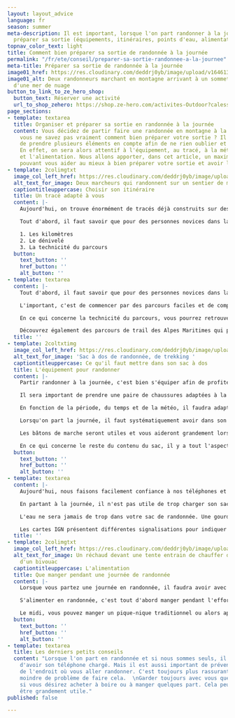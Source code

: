 ```yaml
---
layout: layout_advice
language: fr
season: summer
meta-description: Il est important, lorsque l'on part randonner à la journée, de bien
  préparer sa sortie (équipements, itinéraires, points d'eau, alimentation...)
topnav_color_text: light
title: Comment bien préparer sa sortie de randonnée à la journée
permalink: "/fr/ete/conseil/preparer-sa-sortie-randonnee-a-la-journee"
meta-title: Préparer sa sortie de randonnée à la journée
image01_href: https://res.cloudinary.com/deddrj0yb/image/upload/v1646130600/website/Conseil%20/laurentiu-morariu-zWGhVgY-GmY-unsplash_bwcsmi.jpg
image01_alt: Deux randonneurs marchant en montagne arrivant à un sommet au dessus
  d'une mer de nuage
button_to_link_to_ze_hero_shop:
  button_text: Réserver une activité
  url_to_shop_zehero: https://shop.ze-hero.com/activites-Outdoor?calessonstype=all&catypegenderlistsummer=all&calessonsactivitytype=all&start-date=
page_sections:
- template: textarea
  title: Organiser et préparer sa sortie en randonnée à la journée
  content: Vous décidez de partir faire une randonnée en montagne à la journée, mais
    vous ne savez pas vraiment comment bien préparer votre sortie ? Il est important
    de prendre plusieurs éléments en compte afin de ne rien oublier et de partir serein.
    En effet, on sera alors attentif à l'équipement, au tracé, à la météo, à l'hydratation
    et l'alimentation. Nous allons apporter, dans cet article, un maximum de conseil
    pouvant vous aider au mieux à bien préparer votre sortie et avoir les bases.
- template: 2colimgtxt
  image_col_left_href: https://res.cloudinary.com/deddrj0yb/image/upload/v1646130612/website/Conseil%20/anders-nielsen-8jQFXXSTvbw-unsplash_hsdiwr.jpg
  alt_text_for_image: Deux marcheurs qui randonnent sur un sentier de montagne
  captiontitleuppercase: Choisir son itinéraire
  title: Un tracé adapté à vous
  content: |-
    Aujourd'hui, on trouve énormément de tracés déjà construits sur des sites de randonnées, de blogs, etc. On peut également se construire soi-même des itinéraires et les suivre via son téléphone ou sa montre GPS. On peut également construire son tracé avec une carte IGN si on sait alors lire ces différentes cartes. Ce qui est important, c'est d'adapter déjà la randonnée en fonction de votre niveau. Vous allez avoir des informations importantes tels que les kilomètres et le dénivelé qui seront des indicateurs de la difficulté.

    Tout d'abord, il faut savoir que pour des personnes novices dans la randonnée, la vitesse moyenne va être de 2km/h à 4km/h en fonction du dénivelé. Vous retrouverez également une moyenne de 300m à 400m de dénivelé par heure environ pour des personnes novices Cela peut vous donner une idée de nombre que vous aurez à faire en fonction du nombre de kilomètre. Cela évolue en fonction de votre condition physique mais également en fonction du terrain de marche. Un terrain très technique va vous ralentir et sera beaucoup plus exigeant physiquement et mentalement. Il sera important de bien prendre en compte ces 3 indicateurs :

    1. Les kilomètres
    2. Le dénivelé
    3. La technicité du parcours
  button:
    text_button: ''
    href_button: ''
    alt_button: ''
- template: textarea
  content: |-
    Tout d'abord, il faut savoir que pour des personnes novices dans la randonnée, la vitesse moyenne va être de 2km/h à Il aura donc plusieurs niveaux de difficulté selon ces trois indicateurs. Le kilomètre et le dénivelé sont deux paramètres qui se lient pour votre tracé. Plus il y a aura de dénivelé et moins il y aura de kilomètres alors les montées seront très raide.

    L'important, c'est de commencer par des parcours faciles et de comprendre ces indicateurs et sa forme physique durant l'effort. Vous pourrez alors jauger et vous aventurer sur des parcours plus long ou non.

    En ce qui concerne la technicité du parcours, vous pourrez retrouver les différentes informations si vous trouvez des descriptions des parcours, des topos, etc. Un terrain technique, c'est par exemple des sentiers avec énormément de cailloux, de marcher à travers des pierriers, des chemins très raides avec des obstacles naturels, des racines etc. Cela va alors être plus dur physiquement mais aussi mentalement car la concentration sera plus importante.

    Découvrez également des parcours de trail des Alpes Maritimes qui peuvent se faire en marchant et en courant dans les Préalpes d'Azur et dans l'Esterel : [https://www.ze-hero.com/fr/ete/conseil/itineraires-trail-alpes-maritimes](https://www.ze-hero.com/fr/ete/conseil/itineraires-trail-alpes-maritimes "Les parcours de trail 06")
  title: ''
- template: 2coltxtimg
  image_col_left_href: https://res.cloudinary.com/deddrj0yb/image/upload/v1646138026/website/Conseil%20/oriol-pascual-l5VCmqQbP_g-unsplash_mzu8yf.jpg
  alt_text_for_image: 'Sac à dos de randonnée, de trekking '
  captiontitleuppercase: Ce qu'il faut mettre dans son sac à dos
  title: L'équipement pour randonner
  content: |-
    Partir randonner à la journée, c'est bien s'équiper afin de profiter pleinement de sa sortie.

    Il sera important de prendre une paire de chaussures adaptées à la marche en montagne. Des chaussures qui seront à tiges hautes ou basses, avec de l'accroche, qui protège vos orteils et qui maintiennent correctement votre cheville. Certaines sont plus légères, voire type trail, d'autres seront plus lourdes pour une meilleure protection. En fonction, vous pouvez également les prendre imperméables ou dotés de la membrane Gore-tex. Le plus important, c'est de les essayer avant de partir randonner avec.

    En fonction de la période, du temps et de la météo, il faudra adapter votre tenue. Pantalon technique ou short, vêtement technique et respirant, coupe-vent, k-way et poncho, soft shell ainsi qu'une petite doudoune sont des équipements à avoir selon les températures. En montagne, plus nous prenons de l'altitude, plus les degrés baissent. De plus, au sommet, le vent peut-être présent et la température ressentie peut-être froide. La montagne est un milieu où les conditions météorologiques peuvent très rapidement changer.

    Lorsqu'on part la journée, il faut systématiquement avoir dans son sac, une 2eme couche chaude, une veste imperméable et coupe-vent, casquette / bonnet / buff / petite paire de gants / pantalon de pluie. Les lunettes de soleils sont indispensables dès que vous partez en montagne.

    Les bâtons de marche seront utiles et vous aideront grandement lors de randonnées longues et/ou difficiles. Les pliables ou en plusieurs brins se rangent facilement dans le sac.

    En ce qui concerne le reste du contenu du sac, il y a tout l'aspect préventif. Il est important d'avoir une petite trousse de 1er secours.
  button:
    text_button: ''
    href_button: ''
    alt_button: ''
- template: textarea
  content: |-
    Aujourd'hui, nous faisons facilement confiance à nos téléphones et nos montres GPS. Mais parfois, le réseau n'est plus présent, la batterie est à plat, alors il est judicieux d'avoir la carte IGN du secteur où nous sommes. Cela vous aidera afin de vous retrouver et de ne pas être perdu. Transporter une boussole est un plus si vous savez l'utiliser.

    En partant à la journée, il n'est pas utile de trop charger son sac. Et pour ce qui concerne le sac et sa taille, un sac de 20L à 30L est idéal pour ce type de randonnée. Le sac doit également être bien ajusté en fonction de votre morphologie. Découvrez également nos [https://shop.ze-hero.com//achat-neuf/Accessoire-running-et-trail/Sac-et-Sac-%C3%A0-dos-running,](https://shop.ze-hero.com//achat-neuf/Accessoire-running-et-trail/Sac-et-Sac-%C3%A0-dos-running, "sacs de trail Instinct Trail") qui peuvent vous accompagner pour une journée de randonnée.

    L'eau ne sera jamais de trop dans votre sac de randonnée. Une gourde de 1L est le minimum à avoir sur soi. Selon le parcours et votre itinéraire vous pouvez vous retrouver pendant plusieurs kilomètres sans aucun point d'eau. Il est alors important de doubler sa quantité d'eau, surtout s'il fait chaud. Si vous passez par des hameaux ou des villages, vous pourrez alors facilement remplir vos gourdes. Sinon vous pouvez les remplir dans des rivières. Mais attention, l'eau des rivières peut vous apporter des bactéries. Il est alors préférable d'avoir une gourde filtrant l'eau directement. Si vous désirez boire directement dans une rivière, il est important d'être haut en altitude afin d'éviter les alpages et les troupeaux. Mais l'eau est alors peu minérale et très froide, cela peut être alors indigeste. Si, il y a la présence de troupeau de mouton ou de vache, il est fortement déconseillé de boire l'eau directement. Il faudrait mettre une pastille ou alors avoir une gourde filtrante.

    Les cartes IGN présentent différentes signalisations pour indiquer des fontaines, des sources d'eau, des puits et autre afin de vous permettre de savoir où il y a de l'eau.
  title: ''
- template: 2colimgtxt
  image_col_left_href: https://res.cloudinary.com/deddrj0yb/image/upload/v1646144788/website/Conseil%20/alireza-shojaei-9v5GBFfnnlU-unsplash_fnkdah.jpg
  alt_text_for_image: Un réchaud devant une tente entrain de chauffer de l'eau lors
    d'un bivouac
  captiontitleuppercase: L'alimentation
  title: Que manger pendant une journée de randonnée
  content: |-
    Lorsque vous partez une journée en randonnée, il faudra avoir avec vous de quoi vous alimenter. Partir marcher durant 8h va vous consommer de l'énergie. Il faudra alors s'alimenter afin de ne pas avoir de coup de fatigue et de rester en forme tout le long de l'effort.

    S'alimenter en randonnée, c'est tout d'abord manger pendant l'effort. On va alors privilégier des aliments faciles à avaler et plutôt sucrés. On va retrouver les fruits secs, des pâtes de fruits, compotes, barres énergétiques / céréales, fruits... Il est important de faire une petite pause et d'avaler quelque chose le matin et en fin de journée vers l'heure du goûter. Il ne faut pas attendre de se sentir fatigué ou en hypoglycémie pour manger. Il faut toujours avoir un coup d'avance.

    Le midi, vous pouvez manger un pique-nique traditionnel ou alors apporter un réchaud et vous faire cuire soit un plat déshydraté par exemple. Aujourd'hui on trouve des réchauds très faciles à transporter, avec des petites bombonnes de gaz et des casseroles légères et pratiques. Prendre un petit réchaud peut être idéal pour l'heure du café ou du thé. Sinon vous pouvez apporter un thermos afin d'en profiter facilement, tout le long de la journée.
  button:
    text_button: ''
    href_button: ''
    alt_button: ''
- template: textarea
  title: Les derniers petits conseils
  content: "Lorsque l'on part en randonnée et si nous sommes seuls, il est important
    d'avoir son téléphone chargé. Mais il est aussi important de prévenir un proche
    de l'endroit où vous aller randonner. C'est toujours plus rassurant s'il y a le
    moindre de problème de faire cela.  \nGarder toujours avec vous quelques euros,
    si vous désirez acheter à boire ou à manger quelques part. Cela peut toujours
    être grandement utile."
published: false

---
```

